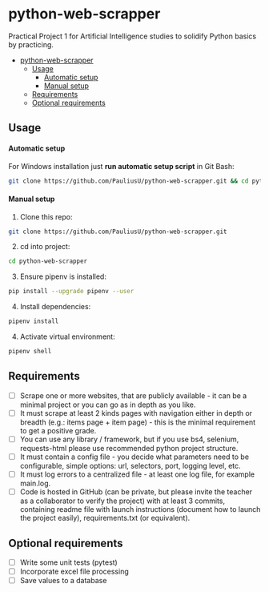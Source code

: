 # python-web-scrapper

Practical Project 1 for Artificial Intelligence studies to
solidify Python basics by practicing.

<!-- TOC -->
* [python-web-scrapper](#python-web-scrapper)
  * [Usage](#usage)
      * [Automatic setup](#automatic-setup)
      * [Manual setup](#manual-setup)
  * [Requirements](#requirements)
  * [Optional requirements](#optional-requirements)
<!-- TOC -->

## Usage

#### Automatic setup
For Windows installation just **run automatic setup script** in Git Bash:
```bash
git clone https://github.com/PauliusU/python-web-scrapper.git && cd python-web-scrapper && setup.sh
```

#### Manual setup

1. Clone this repo:
```bash
git clone https://github.com/PauliusU/python-web-scrapper.git
```

2. cd into project:
```bash
cd python-web-scrapper
```

3. Ensure pipenv is installed:
```bash
pip install --upgrade pipenv --user
```

4. Install dependencies:
```bash
pipenv install
```

4. Activate virtual environment:
```bash
pipenv shell
```

## Requirements

- [ ] Scrape one or more websites, that are publicly available - it can be a minimal project or
you can go as in depth as you like.
- [ ] It must scrape at least 2 kinds pages with navigation either in depth or breadth (e.g.:
items page + item page) - this is the minimal requirement to get a positive grade.
- [ ] You can use any library / framework, but if you use bs4, selenium, requests-html please use
recommended python project structure.
- [ ] It must contain a config file - you decide what parameters need to be configurable, simple
options: url, selectors, port, logging level, etc.
- [ ] It must log errors to a centralized file - at least one log file, for example main.log.
- [ ] Code is hosted in GitHub (can be private, but please invite the teacher as a collaborator to
verify the project) with at least 3 commits, containing readme file with launch instructions
(document how to launch the project easily), requirements.txt (or equivalent).

## Optional requirements

- [ ] Write some unit tests (pytest)
- [ ] Incorporate excel file processing
- [ ] Save values to a database